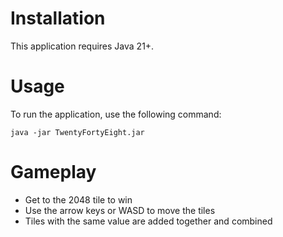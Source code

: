 <h1>Installation</h1>

This application requires Java 21+.

<h1>Usage</h1>

To run the application, use the following command:
```
java -jar TwentyFortyEight.jar
```
<h1>Gameplay</h1>
<ul>
  <li>Get to the 2048 tile to win</li>
  <li>Use the arrow keys or WASD to move the tiles</li>
  <li>Tiles with the same value are added together and combined</li>
</ul>
